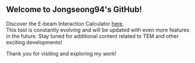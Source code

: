 ## Welcome to Jongseong94's GitHub!
Discover the E-beam Interaction Calculator <a target="blank" href="https://jongseong94.github.io/E-beam-interaction-calculator/">here</a>.
<br>
This tool is constantly evolving and will be updated with even more features in the future.
Stay tuned for additional content related to TEM and other exciting developments!

Thank you for visiting and exploring my work!
